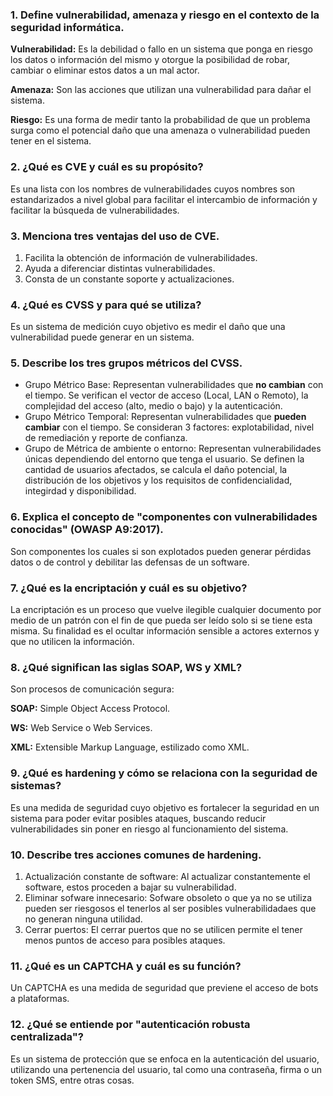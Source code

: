 
### 1.  Define vulnerabilidad, amenaza y riesgo en el contexto de la seguridad informática. ###

**Vulnerabilidad:** Es la debilidad o fallo en un sistema que ponga en riesgo los datos o información del mismo y otorgue la posibilidad de robar, cambiar o eliminar estos datos a un mal actor.

**Amenaza:** Son las acciones que utilizan una vulnerabilidad para dañar el sistema.

**Riesgo:** Es una forma de medir tanto la probabilidad de que un problema surga como el potencial daño que una amenaza o vulnerabilidad pueden tener en el sistema.

### 2.  ¿Qué es CVE y cuál es su propósito? ###

Es una lista con los nombres de vulnerabilidades cuyos nombres son estandarizados a nivel global para facilitar el intercambio de información y facilitar la búsqueda de vulnerabilidades.

### 3.  Menciona tres ventajas del uso de CVE. ###

1. Facilita la obtención de información de vulnerabilidades.
2. Ayuda a diferenciar distintas vulnerabilidades.
3. Consta de un constante soporte y actualizaciones.

### 4.  ¿Qué es CVSS y para qué se utiliza? ###

Es un sistema de medición cuyo objetivo es medir el daño que una vulnerabilidad puede generar en un sistema.

### 5.  Describe los tres grupos métricos del CVSS. ###

- Grupo Métrico Base: Representan vulnerabilidades que **no cambian** con el tiempo. Se verifican el vector de acceso (Local, LAN o Remoto), la complejidad del acceso (alto, medio o bajo) y la autenticación.
- Grupo Métrico Temporal: Representan vulnerabilidades que **pueden cambiar** con el tiempo. Se consideran 3 factores: explotabilidad, nivel de remediación y reporte de confianza.
- Grupo de Métrica de ambiente o entorno: Representan vulnerabilidades únicas dependiendo del entorno que tenga el usuario. Se definen la cantidad de usuarios afectados, se calcula el daño potencial, la distribución de los objetivos y los requisitos de confidencialidad, integirdad y disponibilidad.

### 6.  Explica el concepto de "componentes con vulnerabilidades conocidas" (OWASP A9:2017). ###

Son componentes los cuales si son explotados pueden generar pérdidas datos o de control y debilitar las defensas de un software.

### 7.  ¿Qué es la encriptación y cuál es su objetivo? ###

La encriptación es un proceso que vuelve ilegible cualquier documento por medio de un patrón con el fin de que pueda ser leído solo si se tiene esta misma.
Su finalidad es el ocultar información sensible a actores externos y que no utilicen la información.

### 8.  ¿Qué significan las siglas SOAP, WS y XML? ###

Son procesos de comunicación segura:

**SOAP:** Simple Object Access Protocol.

**WS:** Web Service o Web Services.

**XML:** Extensible Markup Language, estilizado como XML.

### 9.  ¿Qué es hardening y cómo se relaciona con la seguridad de sistemas? ###

Es una medida de seguridad cuyo objetivo es fortalecer la seguridad en un sistema para poder evitar posibles ataques, buscando reducir vulnerabilidades sin poner en riesgo al funcionamiento del sistema. 

### 10.  Describe tres acciones comunes de hardening. ###

1. Actualización constante de software: Al actualizar constantemente el software, estos proceden a bajar su vulnerabilidad.
2. Eliminar sofware innecesario: Sofware obsoleto o que ya no se utiliza pueden ser riesgosos el tenerlos al ser posibles vulnerabilidadaes que no generan ninguna utilidad.
3. Cerrar puertos: El cerrar puertos que no se utilicen permite el tener menos puntos de acceso para posibles ataques.

### 11.  ¿Qué es un CAPTCHA y cuál es su función? ###

Un CAPTCHA es una medida de seguridad que previene el acceso de bots a plataformas.

### 12.  ¿Qué se entiende por "autenticación robusta centralizada"? ###

Es un sistema de protección que se enfoca en la autenticación del usuario, utilizando una pertenencia del usuario, tal como una contraseña, firma o un token SMS, entre otras cosas.
